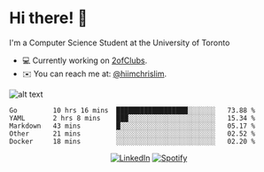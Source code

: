 # Hi there! 👋
I'm a Computer Science Student at the University of Toronto

- 💻 Currently working on [2ofClubs](https://github.com/2-of-clubs).
- ✉️ You can reach me at: [@hiimchrislim](mailto:hello@hiimchrislim.co).

![alt text](https://user-images.githubusercontent.com/24628243/87171758-22f18c00-c2a1-11ea-9d8d-2777e59004b4.png "2ofClubs Logo")

<!--START_SECTION:waka-->
```text
Go         10 hrs 16 mins  ██████████████████░░░░░░░   73.88 % 
YAML       2 hrs 8 mins    ███░░░░░░░░░░░░░░░░░░░░░░   15.34 % 
Markdown   43 mins         █░░░░░░░░░░░░░░░░░░░░░░░░   05.17 % 
Other      21 mins         ░░░░░░░░░░░░░░░░░░░░░░░░░   02.52 % 
Docker     18 mins         ░░░░░░░░░░░░░░░░░░░░░░░░░   02.20 %
```
<!--END_SECTION:waka-->

<div align="center">
<a href="https://www.linkedin.com/in/hiimchrislim" target="_blank"><img src="https://img.shields.io/badge/LinkedIn-%230077B5.svg?&style=flat-square&logo=linkedin&logoColor=white" alt="LinkedIn"></a>
<a href="https://open.spotify.com/user/clim1231" target="_blank"><img src="https://img.shields.io/badge/Spotify-%231ED760.svg?&style=flat-square&logo=spotify&logoColor=white" alt="Spotify"></a>

</div>
